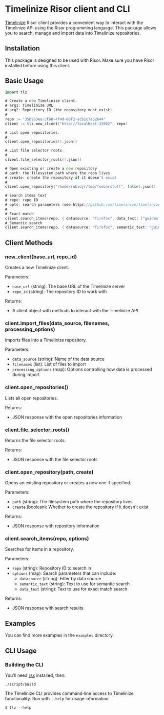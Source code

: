 # Timelinize Risor client and CLI

[Timelinize](https://github.com/timelinize/timelinize) Risor client provides a convenient way to interact with the Timelinize API using the Risor programming language. This package allows you to search, manage and import data into Timelinize repositories.

## Installation

This package is designed to be used with Risor. Make sure you have Risor installed before using this client.

## Basic Usage

```Go
import tlz

# Create a new Timelinize client.
# arg1: Timelinize URL
# arg2: Repository ID (the repository must exist)
#
repo := "35b953ea-5f60-4f4d-86f2-acb1c7a52644"
client := tlz.new_client("http://localhost:12002", repo)

# List open repositories.
#
client.open_repositories().json()

# List file selector roots.
#
client.file_selector_roots().json()

# Open existing or create a new repository
# path: the filesystem path where the repo lives
# create: create the repository if it doesn't exist
#
client.open_repository("/home/rubiojr/tmp/foobarstuff", false).json()

# Search items text
# repo: repo ID
# opts: search parameters (see https://github.com/timelinize/timelinize/blob/9dd00b724c1497df262be90f04229ac1b22e7f59/timeline/search.go#L40)
#
# Exact match
client.search_items(repo, { datasource: "firefox", data_text: ["guides and information"] }).json()
# Semantic search
client.search_items(repo, { datasource: "firefox", semantic_text: "guides" }).json()
```

## Client Methods

### new_client(base_url, repo_id)

Creates a new Timelinize client.

Parameters:
- `base_url` (string): The base URL of the Timelinize server
- `repo_id` (string): The repository ID to work with

Returns:
- A client object with methods to interact with the Timelinize API

### client.import_files(data_source, filenames, processing_options)

Imports files into a Timelinize repository.

Parameters:
- `data_source` (string): Name of the data source
- `filenames` (list): List of files to import
- `processing_options` (map): Options controlling how data is processed during import

### client.open_repositories()

Lists all open repositories.

Returns:
- JSON response with the open repositories information

### client.file_selector_roots()

Returns the file selector roots.

Returns:
- JSON response with the file selector roots

### client.open_repository(path, create)

Opens an existing repository or creates a new one if specified.

Parameters:
- `path` (string): The filesystem path where the repository lives
- `create` (boolean): Whether to create the repository if it doesn't exist

Returns:
- JSON response with repository information

### client.search_items(repo, options)

Searches for items in a repository.

Parameters:
- `repo` (string): Repository ID to search in
- `options` (map): Search parameters that can include:
  - `datasource` (string): Filter by data source
  - `semantic_text` (string): Text to use for semantic search
  - `data_text` (string): Text to use for exact match search

Returns:
- JSON response with search results

## Examples

You can find more examples in the `examples` directory.

## CLI Usage

### Building the CLI

You'll need [rsx](https://github.com/rubiojr/rsx) installed, then:

`./script/build`

The Timelinize CLI provides command-line access to Timelinize functionality. Run with `--help` for usage information.

```
$ tlz --help
```

